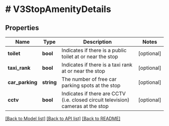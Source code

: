 # # V3StopAmenityDetails

## Properties

Name | Type | Description | Notes
------------ | ------------- | ------------- | -------------
**toilet** | **bool** | Indicates if there is a public toilet at or near the stop | [optional]
**taxi_rank** | **bool** | Indicates if there is a taxi rank at or near the stop | [optional]
**car_parking** | **string** | The number of free car parking spots at the stop | [optional]
**cctv** | **bool** | Indicates if there are CCTV (i.e. closed circuit television) cameras at the stop | [optional]

[[Back to Model list]](../../README.md#models) [[Back to API list]](../../README.md#endpoints) [[Back to README]](../../README.md)
